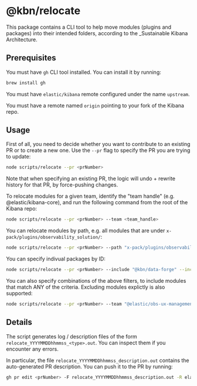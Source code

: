 # @kbn/relocate

This package contains a CLI tool to help move modules (plugins and packages) into their intended folders, according to the _Sustainable Kibana Architecture.

## Prerequisites

You must have `gh` CLI tool installed. You can install it by running:

```sh
brew install gh
```

You must have `elastic/kibana` remote configured under the name `upstream`.

You must have a remote named `origin` pointing to your fork of the Kibana repo.

## Usage

First of all, you need to decide whether you want to contribute to an existing PR or to create a new one. Use the `--pr` flag to specify the PR you are trying to update:

```sh
node scripts/relocate --pr <prNumber>
```

Note that when specifying an existing PR, the logic will undo + rewrite history for that PR, by force-pushing changes.

To relocate modules for a given team, identify the "team handle" (e.g. @elastic/kibana-core), and run the following command from the root of the Kibana repo:

```sh
node scripts/relocate --pr <prNumber> --team <team_handle>
```

You can relocate modules by path, e.g. all modules that are under `x-pack/plugins/observability_solution/`:

```sh
node scripts/relocate --pr <prNumber> --path "x-pack/plugins/observability_solution/"
```

You can specify indivual packages by ID:

```sh
node scripts/relocate --pr <prNumber> --include "@kbn/data-forge" --include "@kbn/deeplinks-observability"
```

You can also specify combinations of the above filters, to include modules that match ANY of the criteria.
Excluding modules explictly is also supported:

```sh
node scripts/relocate --pr <prNumber> --team "@elastic/obs-ux-management-team" --exclude "@kbn/data-forge"
```

## Details

The script generates log / description files of the form `relocate_YYYYMMDDhhmmss_<type>.out`. You can inspect them if you encounter any errors.

In particular, the file `relocate_YYYYMMDDhhmmss_description.out` contains the auto-generated PR description. You can push it to the PR by running:

```sh
gh pr edit <prNumber> -F relocate_YYYYMMDDhhmmss_description.out -R elastic/kibana
```
